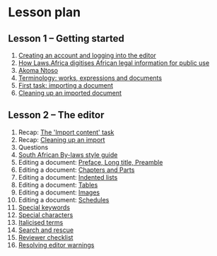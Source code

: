 # Lesson plan

## Lesson 1 – Getting started

1. [Creating an account and logging into the editor](signing-up.md)
2. [How Laws.Africa digitises African legal information for public use](the-end-product.md)
3. [Akoma Ntoso](what-is-akoma-ntoso.md)
4. [Terminology: works, expressions and documents](terminology-guide.md)
5. [First task: importing a document](../doing-tasks/the-import-content-task.md)
6. [Cleaning up an imported document](../editing-a-document/cleaning-up-an-import.md)

## Lesson 2 – The editor

1. Recap: [The 'Import content' task](../doing-tasks/the-import-content-task.md)
2. Recap: [Cleaning up an import](../editing-a-document/cleaning-up-an-import.md)
3. Questions
4. [South African By-laws style guide](../style-guides/south-african-by-laws.md)
5. Editing a document: [Preface, Long title, Preamble](../editing-a-document/preface-and-preamble.md)
6. Editing a document: [Chapters and Parts](../editing-a-document/chapters.md)
7. Editing a document: [Indented lists](../editing-a-document/indented-lists.md)
8. Editing a document: [Tables](../editing-a-document/tables.md)
9. Editing a document: [Images](../editing-a-document/images.md)
10. Editing a document: [Schedules](../editing-a-document/schedules.md)
11. [Special keywords](../editing-a-document/keywords.md)
12. [Special characters](../editing-a-document/special-characters.md)
13. [Italicised terms](../editing-a-document/italicised-terms.md)
14. [Search and rescue](../editing-a-document/search-and-rescue.md)
15. [Reviewer checklist](../reviewing-a-document/reviewer-checklist.md)
16. [Resolving editor warnings](../editing-a-document/editor-warnings.md)







